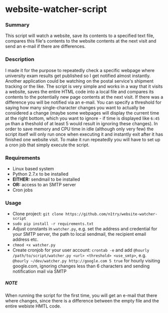 # website-watcher-script

### Summary
This script will watch a website, save its contents to a specified text file, compares this file's contents to the website contents at the next visit and send an e-mail if there are differences.

### Description
I made it for the purpose to repeatedly check a specific webpage where university exam results get published so I get notified almost instantly. Another application could be watching on the postal service's shipment tracking or the like.
The script is very simple and works in a way that it visits a website, saves the entire HTML code into a local file and compares its contents to the potentially new page contents at the next visit. If there was a difference you will be notified via an e-mail. You can specify a threshold for saying how many single-character changes you want to actually be considered a change (maybe some webpages will display the current time at the right bottom, which you want to ignore - if time is displayed like <code>6:45 pm</code> than a theshold of at least 5 would result in ignoring these changes).
In order to save memory and CPU time in idle (although only very few) the script itself will only run once when executing it and instantly exit after it has finished one website visit. To make it run repeatedly you will have to set up a cron job that simply execute the script.

### Requirements
* Linux based system
* Python 2.7.x to be installed
* __EITHER:__ sendmail to be installed
* __OR:__ access to an SMTP server
* Cron jobs

### Usage
* Clone project: `git clone https://github.com/n1try/website-watcher-script`
* `sudo pip install -r requirements.txt`
* Adjust constants in `watcher.py`, e.g. set the address and credential for your SMTP server, the path to local sendmail, the recipient email address etc.
* `chmod +x watcher.py`
* Create cronjob for your user account: `crontab -e` and add `@hourly /path/to/script/watcher.py <url> <threshold> <use_smtp>`, e.g. `@hourly ~/dev/watcher.py http://google.com 5 true` for hourly visiting google.com, ignoring changes less than 6 characters and sending notification mail via SMTP

##### NOTE
When running the script for the first time, you will get an e-mail that there where changes, since there is a difference between the empty file and the entire webiste HMTL code.
